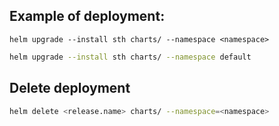 ## Example of deployment:

`helm upgrade --install sth charts/ --namespace <namespace>`

```bash
helm upgrade --install sth charts/ --namespace default
```

## Delete deployment

```bash
helm delete <release.name> charts/ --namespace=<namespace>
```
